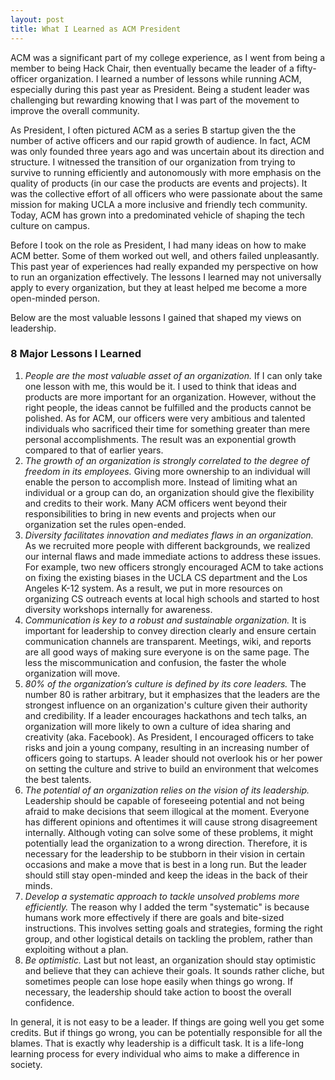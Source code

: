 ```yaml
---
layout: post
title: What I Learned as ACM President
---
```

ACM was a significant part of my college experience, as I went from being a member to being Hack Chair, then eventually became the leader of a fifty-officer organization. I learned a number of lessons while running ACM, especially during this past year as  President. Being a student leader was challenging but rewarding knowing that I was part of the movement to improve the overall community.
 
As President, I often pictured ACM as a series B startup given the the number of active officers and our rapid growth of audience. In fact, ACM was only founded three years ago and was uncertain about its direction and structure. I witnessed the transition of our organization from trying to survive to running efficiently and autonomously with more emphasis on the quality of products (in our case the products are events and projects). It was the collective effort of all officers who were passionate about the same mission for making UCLA a more inclusive and friendly tech community. Today, ACM has grown into a predominated vehicle of shaping the tech culture on campus.

Before I took on the role as President, I had many ideas on how to make ACM better. Some of them worked out well, and others failed unpleasantly. This past year of experiences had really expanded my perspective on how to run an organization effectively. The lessons I learned may not universally apply to every organization, but they at least helped me become a more open-minded person.

Below are the most valuable lessons I gained that shaped my views on leadership.


### 8 Major Lessons I Learned
1. *People are the most valuable asset of an organization.* If I can only take one lesson with me, this would be it. I used to think that ideas and products are more important for an organization. However, without the right people, the ideas cannot be fulfilled and the products cannot be polished. As for ACM, our officers were very ambitious and talented individuals who sacrificed their time for something greater than mere personal accomplishments. The result was an exponential growth compared to that of earlier years.
2. *The growth of an organization is strongly correlated to the degree of freedom in its employees.* Giving more ownership to an individual will enable the person to accomplish more. Instead of limiting what an individual or a group can do, an organization should give the flexibility and credits to their work. Many ACM officers went beyond their responsibilities to bring in new events and projects when our organization set the rules open-ended.
3. *Diversity facilitates innovation and mediates flaws in an organization.* As we recruited more people with different backgrounds, we realized our internal flaws and made immediate actions to address these issues. For example, two new officers strongly encouraged ACM to take actions on fixing the existing biases in the UCLA CS department and the Los Angeles K-12 system. As a result, we put in more resources on organizing CS outreach events at local high schools and started to host diversity workshops internally for awareness.
4. *Communication is key to a robust and sustainable organization.* It is important for leadership to convey direction clearly and ensure certain communication channels are transparent. Meetings, wiki, and reports are all good ways of making sure everyone is on the same page. The less the miscommunication and confusion, the faster the whole organization will move.
5. *80% of the organization’s culture is defined by its core leaders.* The number 80 is rather arbitrary, but it emphasizes that the leaders are the strongest influence on an organization's culture given their authority and credibility. If a leader encourages hackathons and tech talks, an organization will more likely to own a culture of idea sharing and creativity (aka. Facebook). As President, I encouraged officers to take risks and join a young company, resulting in an increasing number of officers going to startups. A leader should not overlook his or her power on setting the culture and strive to build an environment that welcomes the best talents.
6. *The potential of an organization relies on the vision of its leadership.* Leadership should be capable of foreseeing potential and not being afraid to make decisions that seem illogical at the moment. Everyone has different opinions and oftentimes it will cause strong disagreement internally. Although voting can solve some of these problems, it might potentially lead the organization to a wrong direction. Therefore, it is necessary for the leadership to be stubborn in their vision in certain occasions and make a move that is best in a long run. But the leader should still stay open-minded and keep the ideas in the back of their minds.
7. *Develop a systematic approach to tackle unsolved problems more efficiently.* The reason why I added the term "systematic" is because humans work more effectively if there are goals and bite-sized instructions. This involves setting goals and strategies, forming the right group, and other logistical details on tackling the problem, rather than exploiting without a plan. 
8. *Be optimistic.* Last but not least, an organization should stay optimistic and believe that they can achieve their goals. It sounds rather cliche, but sometimes people can lose hope easily when things go wrong. If necessary, the leadership should take action to boost the overall confidence.


In general, it is not easy to be a leader. If things are going well you get some credits. But if things go wrong, you can be potentially responsible for all the blames. That is exactly why leadership is a difficult task. It is a life-long learning process for every individual who aims to make a difference in society.
